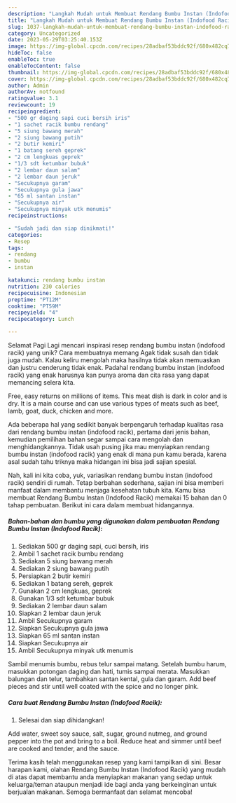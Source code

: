 ```yaml
---
description: "Langkah Mudah untuk Membuat Rendang Bumbu Instan (Indofood Racik) yang Enak"
title: "Langkah Mudah untuk Membuat Rendang Bumbu Instan (Indofood Racik) yang Enak"
slug: 1037-langkah-mudah-untuk-membuat-rendang-bumbu-instan-indofood-racik-yang-enak
category: Uncategorized
date: 2023-05-29T03:25:40.153Z
image: https://img-global.cpcdn.com/recipes/28adbaf53bddc92f/680x482cq70/rendang-bumbu-instan-indofood-racik-foto-resep-utama.jpg
hideToc: false
enableToc: true
enableTocContent: false
thumbnail: https://img-global.cpcdn.com/recipes/28adbaf53bddc92f/680x482cq70/rendang-bumbu-instan-indofood-racik-foto-resep-utama.jpg
cover: https://img-global.cpcdn.com/recipes/28adbaf53bddc92f/680x482cq70/rendang-bumbu-instan-indofood-racik-foto-resep-utama.jpg
author: Admin
authorAv: notfound
ratingvalue: 3.1
reviewcount: 19
recipeingredient:
- "500 gr daging sapi cuci bersih iris"
- "1 sachet racik bumbu rendang"
- "5 siung bawang merah"
- "2 siung bawang putih"
- "2 butir kemiri"
- "1 batang sereh geprek"
- "2 cm lengkuas geprek"
- "1/3 sdt ketumbar bubuk"
- "2 lembar daun salam"
- "2 lembar daun jeruk"
- "Secukupnya garam"
- "Secukupnya gula jawa"
- "65 ml santan instan"
- "Secukupnya air"
- "Secukupnya minyak utk menumis"
recipeinstructions:

- "Sudah jadi dan siap dinikmati!"
categories:
- Resep
tags:
- rendang
- bumbu
- instan

katakunci: rendang bumbu instan 
nutrition: 230 calories
recipecuisine: Indonesian
preptime: "PT12M"
cooktime: "PT59M"
recipeyield: "4"
recipecategory: Lunch

---
```



Selamat Pagi Lagi mencari inspirasi resep rendang bumbu instan (indofood racik) yang unik? Cara membuatnya memang Agak tidak susah dan tidak juga mudah. Kalau keliru mengolah maka hasilnya tidak akan memuaskan dan justru cenderung tidak enak. Padahal rendang bumbu instan (indofood racik) yang enak harusnya kan punya aroma dan cita rasa yang dapat memancing selera kita.


Free, easy returns on millions of items. This meat dish is dark in color and is dry. It is a main course and can use various types of meats such as beef, lamb, goat, duck, chicken and more.

Ada beberapa hal yang sedikit banyak berpengaruh terhadap kualitas rasa dari rendang bumbu instan (indofood racik), pertama dari jenis bahan, kemudian pemilihan bahan segar sampai cara mengolah dan menghidangkannya. Tidak usah pusing jika mau menyiapkan rendang bumbu instan (indofood racik) yang enak di mana pun kamu berada, karena asal sudah tahu triknya maka hidangan ini bisa jadi sajian spesial.


Nah, kali ini kita coba, yuk, variasikan rendang bumbu instan (indofood racik) sendiri di rumah. Tetap berbahan sederhana, sajian ini bisa memberi manfaat dalam membantu menjaga kesehatan tubuh kita. Kamu bisa membuat Rendang Bumbu Instan (Indofood Racik) memakai 15 bahan dan 0 tahap pembuatan. Berikut ini cara dalam membuat hidangannya.

<!--inarticleads1-->

##### Bahan-bahan dan bumbu yang digunakan dalam pembuatan Rendang Bumbu Instan (Indofood Racik):

1. Sediakan 500 gr daging sapi, cuci bersih, iris
1. Ambil 1 sachet racik bumbu rendang
1. Sediakan 5 siung bawang merah
1. Sediakan 2 siung bawang putih
1. Persiapkan 2 butir kemiri
1. Sediakan 1 batang sereh, geprek
1. Gunakan 2 cm lengkuas, geprek
1. Gunakan 1/3 sdt ketumbar bubuk
1. Sediakan 2 lembar daun salam
1. Siapkan 2 lembar daun jeruk
1. Ambil Secukupnya garam
1. Siapkan Secukupnya gula jawa
1. Siapkan 65 ml santan instan
1. Siapkan Secukupnya air
1. Ambil Secukupnya minyak utk menumis


Sambil menumis bumbu, rebus telur sampai matang. Setelah bumbu harum, masukkan potongan daging dan hati, tumis sampai merata. Masukkan balungan dan telur, tambahkan santan kental, gula dan garam. Add beef pieces and stir until well coated with the spice and no longer pink. 

<!--inarticleads2-->

##### Cara buat Rendang Bumbu Instan (Indofood Racik):


1. Selesai dan siap dihidangkan!

Add water, sweet soy sauce, salt, sugar, ground nutmeg, and ground pepper into the pot and bring to a boil. Reduce heat and simmer until beef are cooked and tender, and the sauce. 

Terima kasih telah menggunakan resep yang kami tampilkan di sini. Besar harapan kami, olahan Rendang Bumbu Instan (Indofood Racik) yang mudah di atas dapat membantu anda menyiapkan makanan yang sedap untuk keluarga/teman ataupun menjadi ide bagi anda yang berkeinginan untuk berjualan makanan. Semoga bermanfaat dan selamat mencoba!
